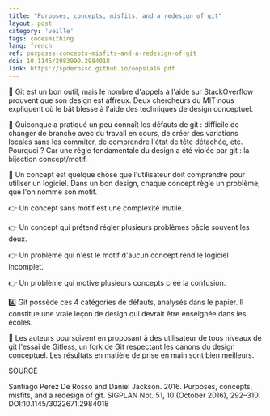 ```yaml
---
title: "Purposes, concepts, misfits, and a redesign of git"
layout: post
category: 'veille'
tags: codesmithing
lang: french
ref: purposes-concepts-misfits-and-a-redesign-of-git
doi: 10.1145/2983990.2984018
link: https://spderosso.github.io/oopsla16.pdf
---
```


🙊 Git est un bon outil, mais le nombre d'appels à l'aide sur StackOverflow prouvent que son design est affreux. Deux chercheurs du MIT nous expliquent où le bât blesse à l'aide des techniques de design conceptuel.

🛑 Quiconque a pratiqué un peu connaît les défauts de git : difficile de changer de branche avec du travail en cours, de créer des variations locales sans les commiter, de comprendre l'état de tête détachée, etc. Pourquoi ? Car une régle fondamentale du design a été violée par git : la bijection concept/motif.

💭 Un concept est quelque chose que l'utilisateur doit comprendre pour utiliser un logiciel. Dans un bon design, chaque concept règle un problème, que l'on nomme son motif.

👉 Un concept sans motif est une complexité inutile.

👉 Un concept qui prétend régler plusieurs problèmes bâcle souvent les deux.

👉 Un problème qui n'est le motif d'aucun concept rend le logiciel incomplet.

👉 Un problème qui motive plusieurs concepts créé la confusion.

4️⃣ Git possède ces 4 catégories de défauts, analysés dans le papier. Il constitue une vraie leçon de design qui devrait être enseignée dans les écoles.

🌠 Les auteurs poursuivent en proposant à des utilisateur de tous niveaux de git l'essai de Gitless, un fork de Git respectant les canons du design conceptuel. Les résultats en matière de prise en main sont bien meilleurs.

SOURCE

Santiago Perez De Rosso and Daniel Jackson. 2016. Purposes, concepts, misfits, and a redesign of git. SIGPLAN Not. 51, 10 (October 2016), 292–310. DOI:10.1145/3022671.2984018